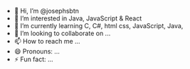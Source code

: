 - 👋 Hi, I’m @josephsbtn
- 👀 I’m interested in Java, JavaScript & React
- 🌱 I’m currently learning C, C#, html css, JavaScript, Java, 
- 💞️ I’m looking to collaborate on ...
- 📫 How to reach me ...
- 😄 Pronouns: ...
- ⚡ Fun fact: ...

<!---
josephsbtn/josephsbtn is a ✨ special ✨ repository because its `README.md` (this file) appears on your GitHub profile.
You can click the Preview link to take a look at your changes.
--->
